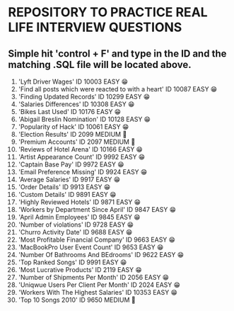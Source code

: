 # REPOSITORY TO PRACTICE REAL LIFE INTERVIEW QUESTIONS 

## Simple hit 'control + F' and type in the ID and the matching .SQL file will be located above. 

  1. 'Lyft Driver Wages' ID 10003 EASY 😁
  2. 'Find all posts which were reacted to with a heart' ID 10087 EASY 😁
  3. 'Finding Updated Records' ID 10299 EASY 😁
  4. 'Salaries Differences' ID 10308 EASY 😁
  5. 'Bikes Last Used' ID 10176 EASY 😁
  6. 'Abigail Breslin Nomination' ID 10128 EASY 😁
  7. 'Popularity of Hack' ID 10061 EASY 😁
  8. 'Election Results' ID 2099 MEDIUM 🥶
  9. 'Premium Accounts' ID 2097 MEDIUM 🥶
  10. 'Reviews of Hotel Arena' ID 10166 EASY 😁
  11. 'Artist Appearance Count' ID 9992 EASY 😁
  12. 'Captain Base Pay' ID 9972 EASY 😁
  13. 'Email Preference Missing' ID 9924 EASY 😁
  14. 'Average Salaries' ID 9917 EASY 😁
  15. 'Order Details' ID 9913 EASY 😁
  16. 'Custom Details' ID 9891 EASY 😁
  17. 'Highly Reviewed Hotels' ID 9871 EASY 😁
  18. 'Workers by Department Since April' ID 9847 EASY 😁
  19. 'April Admin Employees' ID 9845 EASY 😁
  20. 'Number of violations' ID 9728 EASY 😁
  21. 'Churro Activity Date' ID 9688 EASY 😁
  22. 'Most Profitable Financial Company' ID 9663 EASY 😁
  23. 'MacBookPro User Event Count' ID 9653 EASY 😁
  24. 'Number Of Bathrooms And BEdrooms' ID 9622 EASY 😁
  25. 'Top Ranked Songs' ID 9991 EASY 😁
  26. 'Most Lucrative Products' ID 2119 EASY 😁
  27. 'Number of Shipments Per Month' ID 2056 EASY 😁
  28. 'Uniqwue Users Per Client Per Month' ID 2024 EASY 😁
  29. 'Workers With The Highest Salaries' ID 10353 EASY 😁
  30. 'Top 10 Songs 2010' ID 9650 MEDIUM 🥶
